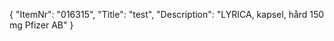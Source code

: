 {
  "ItemNr": "016315",
  "Title": "test",
  "Description": "LYRICA, kapsel, hård 150 mg Pfizer AB"
}